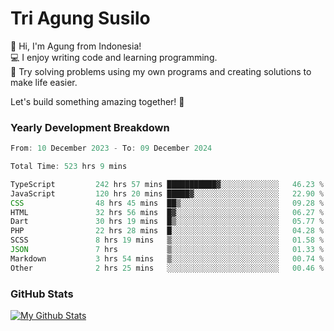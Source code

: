 # Tri Agung Susilo

👋 Hi, I'm Agung from Indonesia!<br>
💻 I enjoy writing code and learning programming.<br>
🧠 Try solving problems using my own programs and creating solutions to make life easier.

Let's build something amazing together! 🚀

### Yearly Development Breakdown

<!--START_SECTION:waka-->

```TypeScript JavaScript PHP
From: 10 December 2023 - To: 09 December 2024

Total Time: 523 hrs 9 mins

TypeScript         242 hrs 57 mins ███████████▓░░░░░░░░░░░░░   46.23 %
JavaScript         120 hrs 20 mins █████▓░░░░░░░░░░░░░░░░░░░   22.90 %
CSS                48 hrs 45 mins  ██▒░░░░░░░░░░░░░░░░░░░░░░   09.28 %
HTML               32 hrs 56 mins  █▓░░░░░░░░░░░░░░░░░░░░░░░   06.27 %
Dart               30 hrs 19 mins  █▒░░░░░░░░░░░░░░░░░░░░░░░   05.77 %
PHP                22 hrs 28 mins  █░░░░░░░░░░░░░░░░░░░░░░░░   04.28 %
SCSS               8 hrs 19 mins   ▒░░░░░░░░░░░░░░░░░░░░░░░░   01.58 %
JSON               7 hrs           ▒░░░░░░░░░░░░░░░░░░░░░░░░   01.33 %
Markdown           3 hrs 54 mins   ▒░░░░░░░░░░░░░░░░░░░░░░░░   00.74 %
Other              2 hrs 25 mins   ░░░░░░░░░░░░░░░░░░░░░░░░░   00.46 %
```

<!--END_SECTION:waka-->

### GitHub Stats

[![My Github Stats](https://github-readme-stats.vercel.app/api?username=triagung128&show_icons=true&hide=contribs,issues&count_private=true&theme=tokyonight)](https://github.com/triagung128)

<!-- [![Top Langs](https://github-readme-stats.vercel.app/api/top-langs/?username=triagung128&layout=compact)](https://github.com/triagung128) -->
